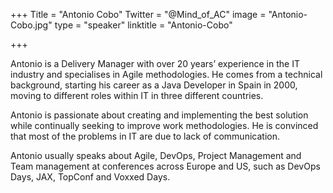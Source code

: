 ﻿+++
Title = "Antonio Cobo"
Twitter = "@Mind_of_AC"
image = "Antonio-Cobo.jpg"
type = "speaker"
linktitle = "Antonio-Cobo"

+++

Antonio is a Delivery Manager with over 20 years’ experience in the IT industry and specialises in Agile methodologies. He comes from a technical background, starting his career as a Java Developer in Spain in 2000, moving to different roles within IT in three different countries.

Antonio is passionate about creating and implementing the best solution while continually seeking to improve work methodologies. He is convinced that most of the problems in IT are due to lack of communication.

Antonio usually speaks about Agile, DevOps, Project Management and Team management at conferences across Europe and US, such as DevOps Days, JAX, TopConf and Voxxed Days.
